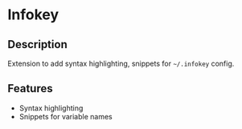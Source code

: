 # Infokey

## Description

Extension to add syntax highlighting, snippets for `~/.infokey` config.

## Features

- Syntax highlighting
- Snippets for variable names

